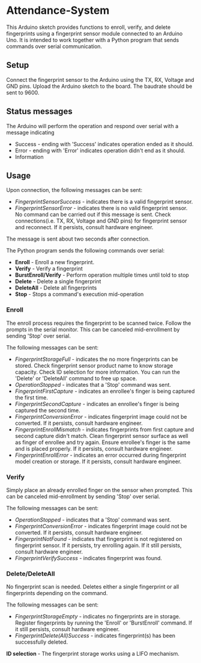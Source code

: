 # Attendance-System

This Arduino sketch provides functions to enroll, verify, and delete fingerprints using a fingerprint sensor module connected to an Arduino Uno. It is intended to work together with a Python program that sends commands over serial communication.

## Setup

Connect the fingerprint sensor to the Arduino using the TX, RX, Voltage and GND pins.
Upload the Arduino sketch to the board.
The baudrate should be sent to 9600.

## Status messages

The Arduino will perform the operation and respond over serial with a message indicating

- Success - ending with 'Success' indicates operation ended as it should.
- Error - ending with 'Error' indicates operation didn't end as it should.
- Information

## Usage

Upon connection, the following messages can be sent:
- _FingerprintSensorSuccess_ - indicates there is a valid fingerprint sensor.
- _FingerprintSensorError_ - indicates there is no valid fingerprint sensor. No command can be carried out if this message is sent. Check connections(i.e. TX, RX, Voltage and GND pins) for fingerprint sensor and reconnect. If it persists, consult hardware engineer.

The message is sent about two seconds after connection.

The Python program sends the following commands over serial:

- **Enroll** - Enroll a new fingerprint.
- **Verify** - Verify a fingerprint
- **BurstEnroll/Verify** - Perform operation multiple times until told to stop
- **Delete** - Delete a single fingerprint
- **DeleteAll** - Delete all fingerprints
- **Stop** - Stops a command's execution mid-operation

### Enroll

The enroll process requires the fingerprint to be scanned twice. Follow the prompts in the serial monitor.
This can be canceled mid-enrollment by sending 'Stop' over serial.

The following messages can be sent:

- _FingerprintStorageFull_ - indicates the no more fingerprints can be stored. Check fingerprint sensor product name to know storage capacity. Check ID selection for more information. You can run the 'Delete' or 'DeleteAll' command to free up space.
- _OperationStopped_ - indicates that a 'Stop' command was sent.
- _FingerprintFirstCapture_ - indicates an enrollee's finger is being captured the first time.
- _FingerprintSecondCapture_ - indicates an enrollee's finger is being captured the second time.
- _FingerprintConversionError_ - indicates fingerprint image could not be converted. If it persists, consult hardware engineer.
- _FingerprintEnrollMismatch_ - indicates fingerprints from first capture and second capture didn't match. Clean fingerprint sensor surface as well as finger of enrollee and try again. Ensure enrollee's finger is the same and is placed properly. If it persists, consult hardware engineer.
- _FingerprintEnrollError_ - indicates an error occurred during fingerprint model creation or storage. If it persists, consult hardware engineer.

### Verify

Simply place an already enrolled finger on the sensor when prompted.
This can be canceled mid-enrollment by sending 'Stop' over serial.

The following messages can be sent:

- _OperationStopped_ - indicates that a 'Stop' command was sent.
- _FingerprintConversionError_ - indicates fingerprint image could not be converted. If it persists, consult hardware engineer.
- _FingerprintNotFound_ - indicates that fingerprint is not registered on fingerprint sensor. If it persists, try enrolling again. If it still persists, consult hardware engineer.
- _FingerprintVerifySuccess_ - indicates fingerprint was found.

### Delete/DeleteAll

No fingerprint scan is needed. Deletes either a single fingerprint or all fingerprints depending on the command.

The following messages can be sent:

- _FingerprintStorageEmpty_ - indicates no fingerprints are in storage. Register fingerprints by running the 'Enroll' or 'BurstEnroll' command. If it still persists, consult hardware engineer.
- _FingerprintDelete(All)Success_ - indicates fingerprint(s) has been successfully deleted.

**ID selection** - The fingerprint storage works using a LIFO mechanism.
